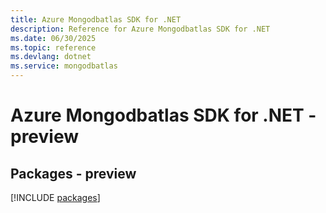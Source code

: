 ```yaml
---
title: Azure Mongodbatlas SDK for .NET
description: Reference for Azure Mongodbatlas SDK for .NET
ms.date: 06/30/2025
ms.topic: reference
ms.devlang: dotnet
ms.service: mongodbatlas
---
```

# Azure Mongodbatlas SDK for .NET - preview
## Packages - preview
[!INCLUDE [packages](mongodbatlas-index.md)]